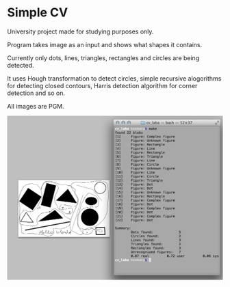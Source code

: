 Simple CV
=========

University project made for studying purposes only.

Program takes image as an input and shows what shapes
it contains.

Currently only dots, lines, triangles, rectangles and 
circles are being detected.

It uses Hough transformation to detect circles, simple
recursive alogorithms for detecting closed contours,
Harris detection algorithm for corner detection and 
so on.

All images are PGM.

![alt tag](https://github.com/kosmaks/simple_cv/blob/master/screen.png?raw=true)
